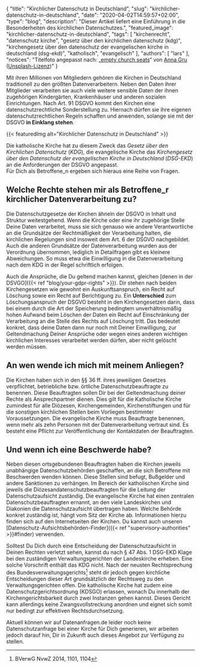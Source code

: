 {
    "title": "Kirchlicher Datenschutz in Deutschland",
    "slug": "kirchlicher-datenschutz-in-deutschland",
    "date": "2020-04-02T14:59:57+02:00",
    "type": "blog",
    "description": "Dieser Artikel liefert eine Einführung in die Besonderheiten des kirchlichen Datenschutzes.",
    "featured_image": "kirchlicher-datenschutz-in-deutschland",
    "tags": [ "kirchenrecht", "datenschutz kirche", "gesetz über den kirchlichen datenschutz (kdg)", "kirchengesetz über den datenschutz der evangelischen kirche in deutschland (dsg-ekd)", "katholisch", "evangelisch" ],
    "authors": [ "lars" ],
    "notices": "Titelfoto angepasst nach: „[empty church seats](https://unsplash.com/photos/MTdtJZByP5g)“ von [Anna Gru](https://unsplash.com/@gruu) ([Unsplash-Lizenz](https://unsplash.com/license))"
}

Mit ihren Millionen von Mitgliedern gehören die Kirchen in Deutschland traditionell zu den größten Datenverarbeitern. Neben den Daten ihrer Mitglieder verarbeiten sie auch viele weitere sensible Daten der ihnen zugehörigen Kindergärten, Krankenhäuser und anderen sozialen Einrichtungen. Nach Art. 91 DSGVO kommt den Kirchen eine datenschutzrechtliche Sonderstellung zu.  Hiernach dürfen sie ihre eigenen datenschutzrechtlichen Regeln schaffen und anwenden, solange sie mit der DSGVO **in Einklang stehen**.

{{< featuredImg alt="Kirchlicher Datenschutz in Deutschland" >}}

Die katholische Kirche hat zu diesem Zweck das *Gesetz über den Kirchlichen Datenschutz* (*KDG*), die evangelische Kirche das *Kirchengesetz über den Datenschutz der evangelischen Kirche in Deutschland* (*DSG-EKD*) an die Anforderungen der DSGVO angepasst.  
Für Dich als Betroffene_n ergeben sich hieraus eine Reihe von Fragen.

## Welche Rechte stehen mir als Betroffene_r kirchlicher Datenverarbeitung zu?

Die Datenschutzgesetze der Kirchen ähneln der DSGVO in Inhalt und Struktur weitestgehend. Wenn die Kirche oder eine ihr zugehörige Stelle Deine Daten verarbeitet, muss sie sich genauso wie andere Verantwortliche an die Grundsätze der Rechtmäßigkeit der Verarbeitung halten, die kirchlichen Regelungen sind insoweit dem Art. 6 der DSGVO nachgebildet. Auch die anderen Grundsätze der Datenverarbeitung wurden aus der Verordnung übernommen, lediglich in Detailfragen gibt es kleinere Abweichungen. So muss etwa die Einwilligung in die Datenverarbeitung nach dem KDG in der Regel schriftlich erfolgen.

Auch die Ansprüche, die Du geltend machen kannst, gleichen [denen in der DSVGO]({{< ref "blog/your-gdpr-rights" >}}). Dir stehen nach beiden Kirchengesetzen wie gewohnt ein Auskunftsanspruch, ein Recht auf Löschung sowie ein Recht auf Berichtigung zu. Ein **Unterschied** zum Löschungsanspruch der DSGVO besteht in den Kirchengesetzen darin, dass bei einem durch die Art der Speicherung bedingtem unverhältnismäßig hohen Aufwand beim Löschen der Daten ein Recht auf Einschränkung der Verarbeitung an die Stelle des Rechts auf Löschung tritt. Das bedeutet konkret, dass deine Daten dann nur noch mit Deiner Einwilligung, zur Geltendmachung Deiner Ansprüche oder wegen eines anderen wichtigen kirchlichen Interesses verarbeitet werden dürfen, aber nicht gelöscht werden müssen.

## An wen wende ich mich mit meinem Anliegen?

Die Kirchen haben sich in den §§ 36 ff. ihres jeweiligen Gesetzes verpflichtet, betriebliche bzw. örtliche Datenschutzbeauftragte zu benennen. Diese Beauftragten sollen Dir bei der Geltendmachung deiner Rechte als Ansprechpartner dienen. Dies gilt für die Katholische Kirche zumindest für alle Diözesen, Kirchengemeinden, Kirchenstiftungen und für die sonstigen kirchlichen Stellen beim Vorliegen bestimmter Voraussetzungen. Die evangelische Kirche muss Beauftragte benennen, wenn mehr als zehn Personen mit der Datenverarbeitung vertraut sind. Es besteht eine Pflicht zur Veröffentlichung der Kontaktdaten der Beauftragten.

## Und wenn ich eine Beschwerde habe?

Neben diesen ortsgebundenen Beauftragten haben die Kirchen jeweils unabhängige Datenschutzbehörden geschaffen, an die sich Betroffene mit Beschwerden wenden können. Diese Stellen sind befugt, Bußgelder und andere Sanktionen zu verhängen. Im Bereich der katholischen Kirche sind jeweils die Diözesandatenschutzbeauftragten für die Leitung der Datenschutzaufsicht zuständig. Die evangelische Kirche hat einen zentralen Datenschutzbeauftragten ernannt, an den viele Landeskirchen und Diakonien die Datenschutzaufsicht übertragen haben. Welche Behörde konkret zuständig ist, hängt vom Sitz der Kirche ab. Informationen hierzu finden sich auf den Internetseiten der Kirchen. Du kannst auch unseren [Datenschutz-Aufsichtsbehörden-Finder]({{< ref "supervisory-authorities" >}}#finder) verwenden. <!-- TODO: Integrate SVA finder here. -->

Solltest Du Dich durch eine Entscheidung der Datenschutzaufsicht in Deinen Rechten verletzt sehen, kannst du nach § 47 Abs. 1 DSG-EKD Klage bei den zuständigen Verwaltungsgerichten der Landeskirche erheben. Eine solche Vorschrift enthält das KDG nicht. Nach der neusten Rechtsprechung des Bundesverwaltungsgerichts[^1] steht dir jedoch gegen kirchliche Entscheidungen dieser Art grundsätzlich der Rechtsweg zu den Verwaltungsgerichten offen.  Die katholische Kirche hat zudem eine Datenschutzgerichtsordnung (KDSGO) erlassen, wonach Du innerhalb der Kirchengerichtsbarkeit durch zwei Instanzen gehen kannst. Dieses Gericht kann allerdings keine Zwangsvollstreckung anordnen und eignet sich somit nur bedingt zur effektiven Rechtsdurchsetzung.

Aktuell können wir auf Datenanfragen.de leider noch keine Datenschutzanfrage bei einer Kirche für Dich generieren, wir arbeiten jedoch darauf hin, Dir in Zukunft auch dieses Angebot zur Verfügung zu stellen.

[^1]: BVerwG NvwZ 2014, 1101, 1104
